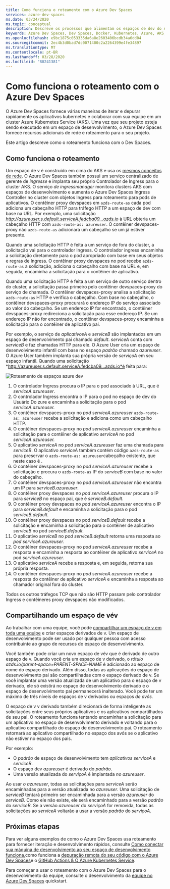 ```yaml
---
title: Como funciona o roteamento com o Azure Dev Spaces
services: azure-dev-spaces
ms.date: 03/24/2020
ms.topic: conceptual
description: Descreve os processos que alimentam os espaços de dev do Azure e como funciona o roteamento
keywords: Azure Dev Spaces, Dev Spaces, Docker, Kubernetes, Azure, AKS, Azure Kubernetes Service, contêineres
ms.openlocfilehash: e9bc1875c053335da6a8e2603406bcdb34a6dd04
ms.sourcegitcommit: 2ec4b3d0bad7dc0071400c2a2264399e4fe34897
ms.translationtype: MT
ms.contentlocale: pt-BR
ms.lasthandoff: 03/28/2020
ms.locfileid: "80241381"
---
```

# <a name="how-routing-works-with-azure-dev-spaces"></a>Como funciona o roteamento com o Azure Dev Spaces

O Azure Dev Spaces fornece várias maneiras de iterar e depurar rapidamente os aplicativos kubernetes e colaborar com sua equipe em um cluster Azure Kubernetes Service (AKS). Uma vez que seu projeto esteja sendo executado em um espaço de desenvolvimento, o Azure Dev Spaces fornece recursos adicionais de rede e roteamento para o seu projeto.

Este artigo descreve como o roteamento funciona com o Dev Spaces.

## <a name="how-routing-works"></a>Como funciona o roteamento

Um espaço de v é construído em cima do AKS e usa os [mesmos conceitos de rede](../aks/concepts-network.md). O Azure Dev Spaces também possui um serviço centralizado de gerente de *ingresse* e implanta seu próprio Controlador de Ingress para o cluster AKS. O serviço *de ingressmanager* monitora clusters AKS com espaços de desenvolvimento e aumenta o Azure Dev Spaces Ingress Controller no cluster com objetos Ingress para roteamento para pods de aplicativos. O contêiner proxy devspaces em `azds-route-as` cada pod adiciona um cabeçalho HTTP para tráfego HTTP a um espaço de dev com base na URL. Por exemplo, uma solicitação *http://azureuser.s.default.serviceA.fedcba09...azds.io* à URL obteria um cabeçalho HTTP com `azds-route-as: azureuser`. O contêiner devspaces-proxy não `azds-route-as` adicionará um cabeçalho se um já estiver presente.

Quando uma solicitação HTTP é feita a um serviço de fora do cluster, a solicitação vai para o controlador Ingress. O controlador ingress encaminha a solicitação diretamente para o pod apropriado com base em seus objetos e regras de Ingress. O contêiner proxy devspaces no pod recebe `azds-route-as` a solicitação, adiciona o cabeçalho com base na URL e, em seguida, encaminha a solicitação para o contêiner de aplicativo.

Quando uma solicitação HTTP é feita a um serviço de outro serviço dentro do cluster, a solicitação passa primeiro pelo contêiner devspaces-proxy do serviço de chamada. O contêiner devspaces-proxy analisa a solicitação `azds-route-as` HTTP e verifica o cabeçalho. Com base no cabeçalho, o contêiner devspaces-proxy procurará o endereço IP do serviço associado ao valor do cabeçalho. Se um endereço IP for encontrado, o contêiner devspaces-proxy redireciona a solicitação para esse endereço IP. Se um endereço IP não for encontrado, o contêiner devspaces-proxy encaminha a solicitação para o contêiner de aplicativo pai.

Por exemplo, o serviço de *aplicativosA* e *serviceB* são implantados em um espaço de desenvolvimento pai chamado *default*. *serviceA* conta com *serviceB* e faz chamadas HTTP para ele. O Azure User cria um espaço de desenvolvimento infantil com base no espaço *padrão* chamado *azureuser*. O Azure User também implanta sua própria versão de *serviçoA* em seu espaço infantil. Quando uma solicitação *http://azureuser.s.default.serviceA.fedcba09...azds.io*é feita para:

![Roteamento de espaços azure dev](media/how-dev-spaces-works/routing.svg)

1. O controlador Ingress procura o IP para o pod associado à URL, que é *serviceA.azureuser*.
1. O controlador Ingress encontra o IP para o pod no espaço de dev do Usuário Do zure e encaminha a solicitação para o pod *serviceA.azureuser.*
1. O contêiner devspaces-proxy no *pod serviceA.azureuser* `azds-route-as: azureuser` recebe a solicitação e adiciona como um cabeçalho HTTP.
1. O contêiner devspaces-proxy no *pod serviceA.azureuser* encaminha a solicitação para o contêiner de aplicativo *serviceA* no pod *serviceA.azureuser.*
1. O aplicativo *serviceA* no *pod serviceA.azureuser* faz uma chamada para *serviceB*. O aplicativo *serviceA* também contém código `azds-route-as` para preservar o `azds-route-as: azureuser`cabeçalho existente, que neste caso é .
1. O contêiner devspaces-proxy no *pod serviceA.azureuser* recebe a solicitação e procura o `azds-route-as` IP do *serviceB* com base no valor do cabeçalho.
1. O contêiner devspaces-proxy no *pod serviceA.azureuser* não encontra um IP para *serviceB.azureuser*.
1. O contêiner proxy devspaces no *pod serviceA.azureuser* procura o IP para *serviceB* no espaço pai, que é *serviceB.default*.
1. O contêiner proxy devspaces no *pod serviceA.azureuser* encontra o IP para *serviceB.default* e encaminha a solicitação para o pod *serviceB.default.*
1. O contêiner proxy devspaces no pod *serviceB.default* recebe a solicitação e encaminha a solicitação para o contêiner de aplicativo *serviceB* no pod *serviceB.default.*
1. O aplicativo *serviceB* no *pod serviceB.default* retorna uma resposta ao *pod serviceA.azureuser.*
1. O contêiner devspaces-proxy no *pod serviceA.azureuser* recebe a resposta e encaminha a resposta ao contêiner de aplicativo *serviceA* no pod *serviceA.azureuser.*
1. O aplicativo *serviceA* recebe a resposta e, em seguida, retorna sua própria resposta.
1. O contêiner devspaces-proxy no *pod serviceA.azureuser* recebe a resposta do contêiner de aplicativo *serviceA* e encaminha a resposta ao chamador original fora do cluster.

Todos os outros tráfegos TCP que não são HTTP passam pelo controlador Ingress e contêineres proxy devspaces não modificados.

## <a name="sharing-a-dev-space"></a>Compartilhando um espaço de vév

Ao trabalhar com uma equipe, você pode [compartilhar um espaço de v em toda uma equipe](how-to/share-dev-spaces.md) e criar espaços derivados de v. Um espaço de desenvolvimento pode ser usado por qualquer pessoa com acesso contribuinte ao grupo de recursos do espaço de desenvolvimento.

Você também pode criar um novo espaço de vév que é derivado de outro espaço de v. Quando você cria um espaço de v derivado, o *rótulo azds.io/parent-space=PARENT-SPACE-NAME* é adicionado ao espaço de nome do espaço derivado. Além disso, todas as aplicações do espaço de desenvolvimento pai são compartilhadas com o espaço derivado de v. Se você implantar uma versão atualizada de um aplicativo para o espaço de v derivado, ele só existirá no espaço de desenvolvimento derivado e o espaço de desenvolvimento pai permanecerá inalterado. Você pode ter um máximo de três níveis de espaços de v derivados ou espaços *de avós.*

O espaço de v v derivado também direcionará de forma inteligente as solicitações entre seus próprios aplicativos e os aplicativos compartilhados de seu pai. O roteamento funciona tentando encaminhar a solicitação para um aplicativo no espaço de desenvolvimento derivado e voltando para o aplicativo compartilhado do espaço de desenvolvimento pai. O roteamento retornará ao aplicativo compartilhado no espaço dos avós se o aplicativo não estiver no espaço dos pais.

Por exemplo: 
* O *padrão* de espaço de desenvolvimento tem *aplicativos serviceA* e *serviceB*.
* O espaço dev *azureuser* é derivado do *padrão*.
* Uma versão atualizada do *serviçoA* é implantada *no azureuser*.

Ao usar *o azureuser*, todas as solicitações para *serviceA* serão encaminhadas para a versão atualizada no *azureuser*. Uma solicitação de *serviceB* tentará primeiro ser encaminhada para a versão *azureuser* do *serviceB*. Como ele não existe, ele será encaminhado para a versão *padrão* do *serviceB*. Se a versão *azureuser* do *serviçoA* for removida, todas as solicitações ao *serviceA* voltarão a usar a versão *padrão* do *serviçoA*.

## <a name="next-steps"></a>Próximas etapas

Para ver alguns exemplos de como o Azure Dev Spaces usa roteamento para fornecer iteração e desenvolvimento rápidos, consulte [Como conectar sua máquina de desenvolvimento ao seu espaço de desenvolvimento funciona,][how-it-works-connect]como funciona a [depuração remota do seu código com o Azure Dev Spaces][how-it-works-remote-debugging]e o [GitHub Actions & O Azure Kubernetes Service][pr-flow].

Para começar a usar o roteamento com o Azure Dev Spaces para o desenvolvimento da equipe, consulte o desenvolvimento da [equipe no Azure Dev Spaces][quickstart-team] quickstart.

[helm-upgrade]: https://helm.sh/docs/intro/using_helm/#helm-upgrade-and-helm-rollback-upgrading-a-release-and-recovering-on-failure
[how-it-works-connect]: how-dev-spaces-works-connect.md
[how-it-works-remote-debugging]: how-dev-spaces-works-remote-debugging.md
[pr-flow]: how-to/github-actions.md
[quickstart-team]: quickstart-team-development.md
[troubleshooting]: troubleshooting.md